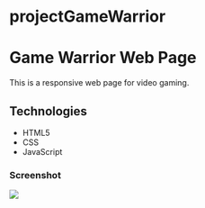 # projectGameWarrior
<h1>Game Warrior Web Page</h1>
<p>This is a responsive web page for video gaming.</p>
<h2>Technologies</h2>
<ul>
    <li>HTML5</li>
    <li>CSS</li>
    <li>JavaScript</li>
</ul>
<h3>Screenshot</h3>

![](screenRecording.gif)